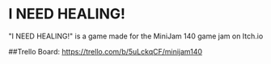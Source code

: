 # I NEED HEALING!
"I NEED HEALING!" is a game made for the MiniJam 140 game jam on Itch.io

##Trello Board: https://trello.com/b/5uLckqCF/minijam140
